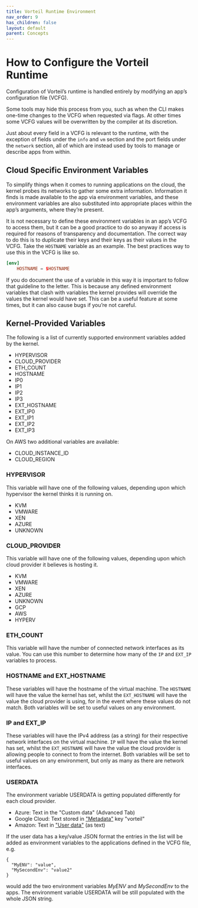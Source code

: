```yaml
---
title: Vorteil Runtime Environment
nav_order: 9
has_children: false
layout: default
parent: Concepts
---
```


# How to Configure the Vorteil Runtime

Configuration of Vorteil’s runtime is handled entirely by modifying an app’s configuration file (VCFG).

Some tools may hide this process from you, such as when the CLI makes one-time changes to the VCFG when requested via flags. At other times some VCFG values will be overwritten by the compiler at its discretion.

Just about every field in a VCFG is relevant to the runtime, with the exception of fields under the `info` and `vm` section and the port fields under the `network` section, all of which are instead used by tools to manage or describe apps from within.

## Cloud Specific Environment Variables

To simplify things when it comes to running applications on the cloud, the kernel probes its networks to gather some extra information. Information it finds is made available to the app via environment variables, and these environment variables are also substituted into appropriate places within the app’s arguments, where they’re present.

It is not necessary to define these environment variables in an app’s VCFG to access them, but it can be a good practice to do so anyway if access is required for reasons of transparency and documentation. The correct way to do this is to duplicate their keys and their keys as their values in the VCFG. Take the `HOSTNAME` variable as an example. The best practices way to use this in the VCFG is like so.

```toml
[env]
    HOSTNAME = $HOSTNAME
```

If you do document the use of a variable in this way it is important to follow that guideline to the letter. This is because any defined environment variables that clash with variables the kernel provides will override the values the kernel would have set. This can be a useful feature at some times, but it can also cause bugs if you’re not careful.

## Kernel-Provided Variables

The following is a list of currently supported environment variables added by the kernel.

- HYPERVISOR
- CLOUD_PROVIDER
- ETH_COUNT
- HOSTNAME
- IP0
- IP1
- IP2
- IP3
- EXT_HOSTNAME
- EXT_IP0
- EXT_IP1
- EXT_IP2
- EXT_IP3

On AWS two additional variables are available:
- CLOUD_INSTANCE_ID
- CLOUD_REGION

### HYPERVISOR

This variable will have one of the following values, depending upon which hypervisor the kernel thinks it is running on.

- KVM
- VMWARE
- XEN
- AZURE
- UNKNOWN

### CLOUD_PROVIDER

This variable will have one of the following values, depending upon which cloud provider it believes is hosting it.

- KVM
- VMWARE
- XEN
- AZURE
- UNKNOWN
- GCP
- AWS
- HYPERV

### ETH_COUNT

This variable will have the number of connected network interfaces as its value. You can use this number to determine how many of the `IP` and `EXT_IP` variables to process.

### HOSTNAME and EXT_HOSTNAME

These variables will have the hostname of the virtual machine. The `HOSTNAME` will have the value the kernel has set, whilst the `EXT_HOSTNAME` will have the value the cloud provider is using, for in the event where these values do not match. Both variables will be set to useful values on any environment.

### IP and EXT_IP

These variables will have the IPv4 address (as a string) for their respective network interfaces on the virtual machine. `IP` will have the value the kernel has set, whilst the `EXT_HOSTNAME` will have the value the cloud provider is allowing people to connect to from the internet. Both variables will be set to useful values on any environment, but only as many as there are network interfaces.

### USERDATA

The environment variable USERDATA is getting populated differently for each cloud provider.

- Azure: Text in the "Custom data" (Advanced Tab)
- Google Cloud: Text stored in ["Metadata"](https://cloud.google.com/compute/docs/storing-retrieving-metadata) key "vorteil"
- Amazon: Text in ["User data"](https://docs.aws.amazon.com/AWSEC2/latest/UserGuide/ec2-instance-metadata.html) (as text)

If the user data has a key/value JSON format the entries in the list will be added as environment variables to the applications defined in the VCFG file, e.g.

```
{
  "MyENV": "value",
  "MySecondEnv": "value2"
}
```

would add the two environment variables *MyENV* and *MySecondEnv* to the apps. The environment variable USERDATA will be still populated with the whole JSON string.
